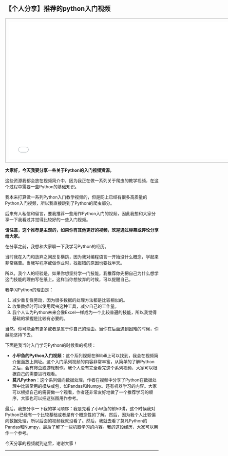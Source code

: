## 【个人分享】推荐的python入门视频
<div style="text-align: center;">
  <div style="border: 2px solid #ccc; padding: 10px; display: inline-block;">
<iframe src="//player.bilibili.com/player.html?bvid=BV19i4y147ya&page=1" scrolling="no" border="0" frameborder="no" framespacing="0" allowfullscreen="true" style="width: 750px; height: 450px;"></iframe>  </div>
</div>


**大家好，今天我要分享一些关于Python的入门视频资源。**

这些资源我都会放在视频简介中，因为我正在做一系列关于爬虫的教学视频，在这个过程中需要一些Python的基础知识。

我本来打算做一系列Python入门教学视频的，但是网上已经有很多高质量的Python入门视频，所以我直接跳到了Python的爬虫部分。

后来有人私信和留言，要我推荐一些用作Python入门的视频，因此我想和大家分享一下我看过并觉得比较好的一些入门视频。

**请注意，这个推荐是主观的，如果你有其他更好的视频，欢迎通过弹幕或评论分享给大家。**

在分享之前，我想和大家聊一下我学习Python的经历。

当时我在入门和放弃之间反复横跳，因为我对编程语言一开始没什么概念，学起来非常痛苦。当我写程序或做作业时，找报错的原因也要找半天。

所以，我个人的经验是，如果你想坚持学一门技能，我推荐你先把自己为什么想学这门技能的理由写在纸上。这样当你想放弃的时候，可以提醒自己。

我学习Python的理由是：

1. 减少重复性劳动，因为很多数据的处理方法都是比较相似的。
2. 收集数据时可以使用爬虫这种工具，减少自己的工作量。
3. 我个人认为Python未来会像Excel一样成为一个比较普遍的技能，所以我觉得基础的掌握是比较有必要的。

当然，你可能会有更多或者是属于你自己的理由。当你在后面遇到困难的时候，你越能坚持下去。

下面是我当时入门学习Python的时候看的视频：

- **小甲鱼的Python入门视频**：这个系列视频在Bilibili上可以找到，我会在视频简介里面放上网址。这个入门系列视频的内容非常丰富，从简单的了解Python之后，会有爬虫或游戏制作。我个人没有完全看完这个系列视频，大家可以根据自己的需要进行观看。
- **莫凡Python**：这个系列偏向数据处理，作者在视频中分享了Python在数据处理中比较常用的模块或包，如Pandas和Numpy。还有机器学习的内容。大家可以根据自己的需要做一个观看，作者还非常友好地做了一个推荐学习的顺序，大家也可以把这张图用作参考。

最后，我想分享一下我的学习顺序：我是先看了小甲鱼的前50讲，这个时候我对Python已经有一个比较基础或者是有个概念性的了解。然后，因为我个人比较偏向数据处理，所以后面的视频我就没看了。然后，我就去看了莫凡Python的Pandas和Numpy，最后了解了一些机器学习的内容。我的这段经历，大家可以用作一个参考。

今天分享的视频就到这里，谢谢大家！
- - - - - -
